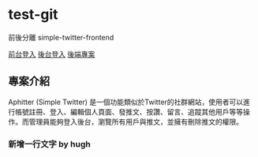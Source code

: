 # test-git

前後分離  simple-twitter-frontend

[前台登入](https://williamtsou818.github.io/simple-twitter-frontend/#/user/login)
[後台登入](https://williamtsou818.github.io/simple-twitter-frontend/#/user/login)
[後端專案](https://github.com/WilliamTsou818/twitter-api-2020)


## 專案介紹

Aphitter (Simple Twitter) 是一個功能類似於Twitter的社群網站，使用者可以進行帳號註冊、登入、編輯個人頁面、發推文、按讚、留言、追蹤其他用戶等等操作。而管理員能夠登入後台，瀏覽所有用戶與推文，並擁有刪除推文的權限。



### 新增一行文字 by hugh
